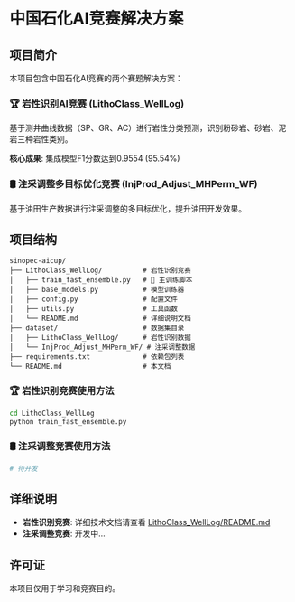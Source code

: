 # 中国石化AI竞赛解决方案

## 项目简介

本项目包含中国石化AI竞赛的两个赛题解决方案：

### 🏆 岩性识别AI竞赛 (LithoClass_WellLog)
基于测井曲线数据（SP、GR、AC）进行岩性分类预测，识别粉砂岩、砂岩、泥岩三种岩性类别。

**核心成果**: 集成模型F1分数达到0.9554 (95.54%)

### 🛢️ 注采调整多目标优化竞赛 (InjProd_Adjust_MHPerm_WF)
基于油田生产数据进行注采调整的多目标优化，提升油田开发效果。

## 项目结构

```
sinopec-aicup/
├── LithoClass_WellLog/          # 岩性识别竞赛
│   ├── train_fast_ensemble.py   # 🚀 主训练脚本
│   ├── base_models.py           # 模型训练器
│   ├── config.py                # 配置文件
│   ├── utils.py                 # 工具函数
│   └── README.md                # 详细说明文档
├── dataset/                     # 数据集目录
│   ├── LithoClass_WellLog/      # 岩性识别数据
│   └── InjProd_Adjust_MHPerm_WF/ # 注采调整数据
├── requirements.txt             # 依赖包列表
└── README.md                    # 本文档
```

### 🏆 岩性识别竞赛使用方法
```bash
cd LithoClass_WellLog
python train_fast_ensemble.py
```

### 🛢️ 注采调整竞赛使用方法
```bash
# 待开发
```

## 详细说明

- **岩性识别竞赛**: 详细技术文档请查看 [LithoClass_WellLog/README.md](LithoClass_WellLog/README.md)
- **注采调整竞赛**: 开发中...

## 许可证

本项目仅用于学习和竞赛目的。